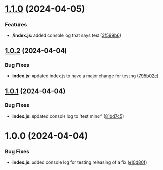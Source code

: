 # [1.1.0](https://github.com/rhayes2/test-releases/compare/v1.0.2...v1.1.0) (2024-04-05)


### Features

* **/index.js:** added console log that says test ([3f599b6](https://github.com/rhayes2/test-releases/commit/3f599b6507f3935382f90f5d28ca13a25f3b9428))

## [1.0.2](https://github.com/rhayes2/test-releases/compare/v1.0.1...v1.0.2) (2024-04-04)


### Bug Fixes

* **index.js:** updated index.js to have a major change for testing ([795b02c](https://github.com/rhayes2/test-releases/commit/795b02cf0537ef9ff15b2da270e75d9bef5b40b1))

## [1.0.1](https://github.com/rhayes2/test-releases/compare/v1.0.0...v1.0.1) (2024-04-04)


### Bug Fixes

* **index.js:** updated console log to 'test minor' ([81bd7c5](https://github.com/rhayes2/test-releases/commit/81bd7c56d249595ed60e3d2c5bddc7be725d22dd))

# 1.0.0 (2024-04-04)


### Bug Fixes

* **index.js:** added console log for testing releasing of a fix ([e10d80f](https://github.com/rhayes2/test-releases/commit/e10d80f23ccc89b676dd791651d369913a21c860))
